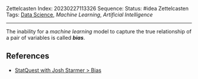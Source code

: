 Zettelcasten Index: 20230227113326
Sequence:
Status: #idea
Zettelcasten Tags: [Data Science](../map-of-content/Data%20Science.md), *Machine Learning*, *Artificial Intelligence*

---

The inability for a *machine learning* model to capture the true relationship of a pair of variables is called ***bias***. 

## References

* [StatQuest with Josh Starmer > Bias](../references/StatQuest%20with%20Josh%20Starmer.md#bias)
